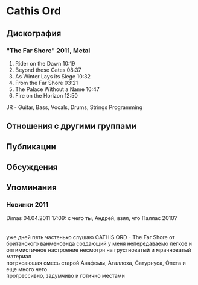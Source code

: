 # Cathis Ord



## Дискография

### "The Far Shore" 2011, Metal

1. Rider on the Dawn 10:19  
2. Beyond these Gates 08:37  
3. As Winter Lays its Siege 10:32  
4. From the Far Shore 03:21  
5. The Palace Without a Name 10:47  
6. Fire on the Horizon 12:50 


JR - Guitar, Bass, Vocals, Drums, Strings Programming


## Отношения с другими группами


## Публикации


## Обсуждения


## Упоминания

### Новинки 2011

Dimas 04.04.2011 17:09:
с чего ты, Андрей, взял, что Паллас 2010?<BR><BR><BR>уже дней пять частенько слушаю CATHIS ORD - The Far Shore от британского ванменбэнда создающий у меня непередаваемо легкое и оптимистичное настроение несмотря на грустноватый и мрачноватый материал<BR>потрясающая смесь старой Анафемы, Агаллоха, Сатурнуса, Опета и еще много чего<BR>прогрессивно, задумчиво и готично местами<BR><BR><BR>

